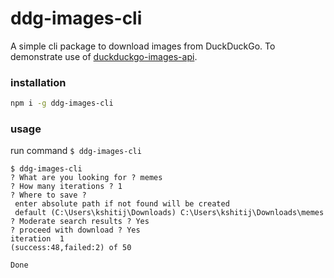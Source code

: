 # ddg-images-cli

A simple cli package to download images from DuckDuckGo. To demonstrate use of [duckduckgo-images-api](https://www.npmjs.com/package/duckduckgo-images-api).

### installation 

```sh
npm i -g ddg-images-cli
```

### usage

run command ```$ ddg-images-cli```

```console
$ ddg-images-cli
? What are you looking for ? memes
? How many iterations ? 1
? Where to save ? 
 enter absolute path if not found will be created 
 default (C:\Users\kshitij\Downloads) C:\Users\kshitij\Downloads\memes
? Moderate search results ? Yes
? proceed with download ? Yes
iteration  1
(success:48,failed:2) of 50

Done
```
